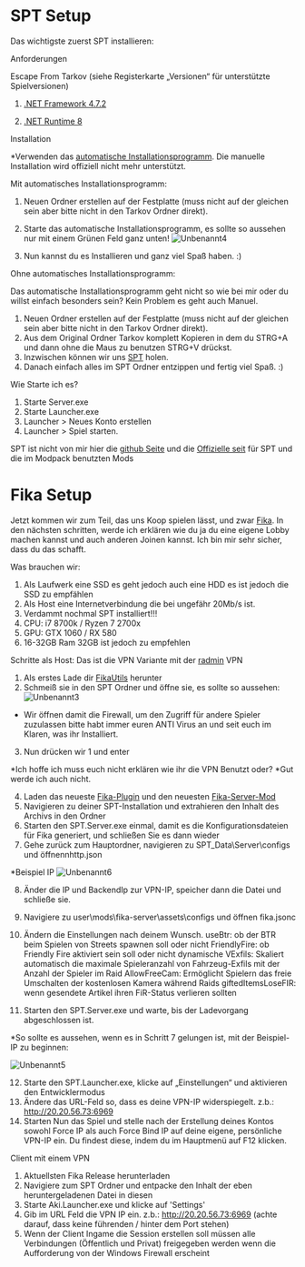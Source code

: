 # SPT Setup

Das wichtigste zuerst SPT installieren:

Anforderungen

Escape From Tarkov (siehe Registerkarte „Versionen“ für unterstützte Spielversionen)

1. [.NET Framework 4.7.2](https://download.visualstudio.microsoft.com/download/pr/51bc18ac-0594-412d-bd63-18ece4c91ac4/90b47b97c3bfe40a833791b166697e67/windowsdesktop-runtime-8.0.3-win-x64.exe)

2. [.NET Runtime 8](https://go.microsoft.com/fwlink/?linkid=874338)

Installation

*Verwenden das [automatische Installationsprogramm](https://ligma.waffle-lord.net/SPTInstaller.exe). Die manuelle Installation wird offiziell nicht mehr unterstützt. 

Mit automatisches Installationsprogramm:

1. Neuen Ordner erstellen auf der Festplatte (muss nicht auf der gleichen sein aber bitte nicht in den Tarkov Ordner direkt).
2. Starte das automatische Installationsprogramm, es sollte so aussehen nur mit einem Grünen Feld ganz unten! ![Unbenannt4](https://github.com/user-attachments/assets/8843bf78-3285-4223-9290-fb467b0280a3)

3. Nun kannst du es Installieren und ganz viel Spaß haben. :)

Ohne automatisches Installationsprogramm:

Das automatische Installationsprogramm geht nicht so wie bei mir oder du willst einfach besonders sein? Kein Problem es geht auch Manuel.

1. Neuen Ordner erstellen auf der Festplatte (muss nicht auf der gleichen sein aber bitte nicht in den Tarkov Ordner direkt).
2. Aus dem Original Ordner Tarkov komplett Kopieren in dem du STRG+A und dann ohne die Maus zu benutzen STRG+V drückst.
3. Inzwischen können wir uns [SPT](https://spt-releases.modd.in/SPT-3.10.3-33420-42b3d7a.7z) holen.
4. Danach einfach alles im SPT Ordner entzippen und fertig viel Spaß. :)

Wie Starte ich es?
1. Starte Server.exe
2. Starte Launcher.exe
3. Launcher > Neues Konto erstellen
4. Launcher > Spiel starten.

SPT ist nicht von mir hier die [github Seite](https://github.com/sp-tarkov) und die [Offizielle seit](https://sp-tarkov.com/) für SPT und die im Modpack benutzten Mods

# Fika Setup

Jetzt kommen wir zum Teil, das uns Koop spielen lässt, und zwar [Fika](https://github.com/project-fika/Fika-Documentation).
In den nächsten schritten, werde ich erklären wie du ja du eine eigene Lobby machen kannst und auch anderen Joinen kannst.
Ich bin mir sehr sicher, dass du das schafft.

Was brauchen wir:

1. Als Laufwerk eine SSD es geht jedoch auch eine HDD es ist jedoch die SSD zu empfählen
2. Als Host eine Internetverbindung die bei ungefähr 20Mb/s ist.
3. Verdammt nochmal SPT installiert!!!
4. CPU: i7 8700k / Ryzen 7 2700x
5. GPU: GTX 1060 / RX 580
6. 16-32GB Ram 32GB ist jedoch zu empfehlen

Schritte als Host:
Das ist die VPN Variante mit der [radmin](https://download.radmin-vpn.com/download/files/Radmin_VPN_1.4.4642.1.exe) VPN 

1. Als erstes Lade dir [FikaUtils](https://github.com/Lacyway/FikaUtils/releases/download/v1.0/FikaUtils.zip) herunter
2. Schmeiß sie in den SPT Ordner und öffne sie, es sollte so aussehen: ![Unbenannt3](https://github.com/user-attachments/assets/bc4a2b44-6762-4e95-9e85-c024631d0597)
* Wir öffnen damit die Firewall, um den Zugriff für andere Spieler zuzulassen bitte habt immer euren ANTI Virus an und seit euch im Klaren, was ihr Installiert.
3. Nun drücken wir 1 und enter

*Ich hoffe ich muss euch nicht erklären wie ihr die VPN Benutzt oder?
*Gut werde ich auch nicht.

4. Laden das neueste [Fika-Plugin](https://github.com/project-fika/Fika-Plugin/releases/download/v1.0.6.0/Fika.Release.1.0.6.0.zip) und den neuesten [Fika-Server-Mod](https://github.com/project-fika/Fika-Server/releases/download/v2.3.3/fika-server.zipherunter)
5. Navigieren zu deiner SPT-Installation und extrahieren den Inhalt des Archivs in den Ordner
6. Starten den SPT.Server.exe einmal, damit es die Konfigurationsdateien für Fika generiert, und schließen Sie es dann wieder
7. Gehe zurück zum Hauptordner, navigieren zu SPT_Data\Server\configs und öffnennhttp.json

*Beispiel IP ![Unbenannt6](https://github.com/user-attachments/assets/23c2d503-f355-4a16-ad38-bd115ab46c59)

8. Änder die IP und BackendIp zur VPN-IP, speicher dann die Datei und schließe sie.
9. Navigiere zu user\mods\fika-server\assets\configs und öffnen fika.jsonc
10. Ändern die Einstellungen nach deinem Wunsch.
    useBtr: ob der BTR beim Spielen von Streets spawnen soll oder nicht
    FriendlyFire: ob Friendly Fire aktiviert sein soll oder nicht
    dynamische VExfils: Skaliert automatisch die maximale Spieleranzahl von Fahrzeug-Exfils mit der Anzahl der Spieler im Raid
    AllowFreeCam: Ermöglicht Spielern das freie Umschalten der kostenlosen Kamera während Raids
    giftedItemsLoseFIR: wenn gesendete Artikel ihren FiR-Status verlieren sollten

11. Starten den SPT.Server.exe und warte, bis der Ladevorgang abgeschlossen ist.

*So sollte es aussehen, wenn es in Schritt 7 gelungen ist, mit der Beispiel-IP zu beginnen: 

![Unbenannt5](https://github.com/user-attachments/assets/02275d58-3d18-480a-9a1a-a600e157cfba)

12. Starte den SPT.Launcher.exe, klicke auf „Einstellungen“ und aktivieren den Entwicklermodus
13. Ändere das URL-Feld so, dass es deine VPN-IP widerspiegelt. z.b.: http://20.20.56.73:6969 
14. Starten Nun das Spiel und stelle nach der Erstellung deines Kontos sowohl Force IP als auch Force Bind IP auf deine eigene, persönliche VPN-IP ein. Du findest diese, indem du im Hauptmenü auf F12 klicken.


Client mit einem VPN

1. Aktuellsten Fika Release herunterladen
2. Navigiere zum SPT Ordner und entpacke den Inhalt der eben heruntergeladenen Datei in diesen
3. Starte Aki.Launcher.exe und klicke auf 'Settings'
4. Gib im URL Feld die VPN IP ein. z.b.: http://20.20.56.73:6969 (achte darauf, dass keine führenden / hinter dem Port stehen)
5. Wenn der Client Ingame die Session erstellen soll müssen alle Verbindungen (Öffentlich und Privat) freigegeben werden wenn die Aufforderung von der Windows Firewall erscheint






